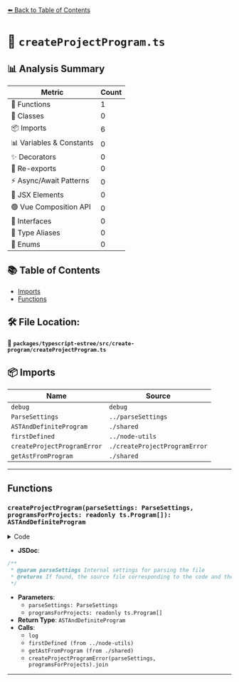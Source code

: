 [⬅️ Back to Table of Contents](../../../../index.md)

# 📄 `createProjectProgram.ts`

## 📊 Analysis Summary

| Metric | Count |
|--------|-------|
| 🔧 Functions | 1 |
| 🧱 Classes | 0 |
| 📦 Imports | 6 |
| 📊 Variables & Constants | 0 |
| ✨ Decorators | 0 |
| 🔄 Re-exports | 0 |
| ⚡ Async/Await Patterns | 0 |
| 💠 JSX Elements | 0 |
| 🟢 Vue Composition API | 0 |
| 📐 Interfaces | 0 |
| 📑 Type Aliases | 0 |
| 🎯 Enums | 0 |

## 📚 Table of Contents

- [Imports](#imports)
- [Functions](#functions)

## 🛠️ File Location:
📂 **`packages/typescript-estree/src/create-program/createProjectProgram.ts`**

## 📦 Imports

| Name | Source |
|------|--------|
| `debug` | `debug` |
| `ParseSettings` | `../parseSettings` |
| `ASTAndDefiniteProgram` | `./shared` |
| `firstDefined` | `../node-utils` |
| `createProjectProgramError` | `./createProjectProgramError` |
| `getAstFromProgram` | `./shared` |


---

## Functions

### `createProjectProgram(parseSettings: ParseSettings, programsForProjects: readonly ts.Program[]): ASTAndDefiniteProgram`

<details><summary>Code</summary>

```ts
export function createProjectProgram(
  parseSettings: ParseSettings,
  programsForProjects: readonly ts.Program[],
): ASTAndDefiniteProgram {
  log('Creating project program for: %s', parseSettings.filePath);

  const astAndProgram = firstDefined(programsForProjects, currentProgram =>
    getAstFromProgram(currentProgram, parseSettings.filePath),
  );

  if (!astAndProgram) {
    throw new Error(
      createProjectProgramError(parseSettings, programsForProjects).join('\n'),
    );
  }

  return astAndProgram;
}
```
</details>

- **JSDoc**:
```ts
/**
 * @param parseSettings Internal settings for parsing the file
 * @returns If found, the source file corresponding to the code and the containing program
 */
```

- **Parameters**:
  - `parseSettings: ParseSettings`
  - `programsForProjects: readonly ts.Program[]`
- **Return Type**: `ASTAndDefiniteProgram`
- **Calls**:
  - `log`
  - `firstDefined (from ../node-utils)`
  - `getAstFromProgram (from ./shared)`
  - `createProjectProgramError(parseSettings, programsForProjects).join`

---